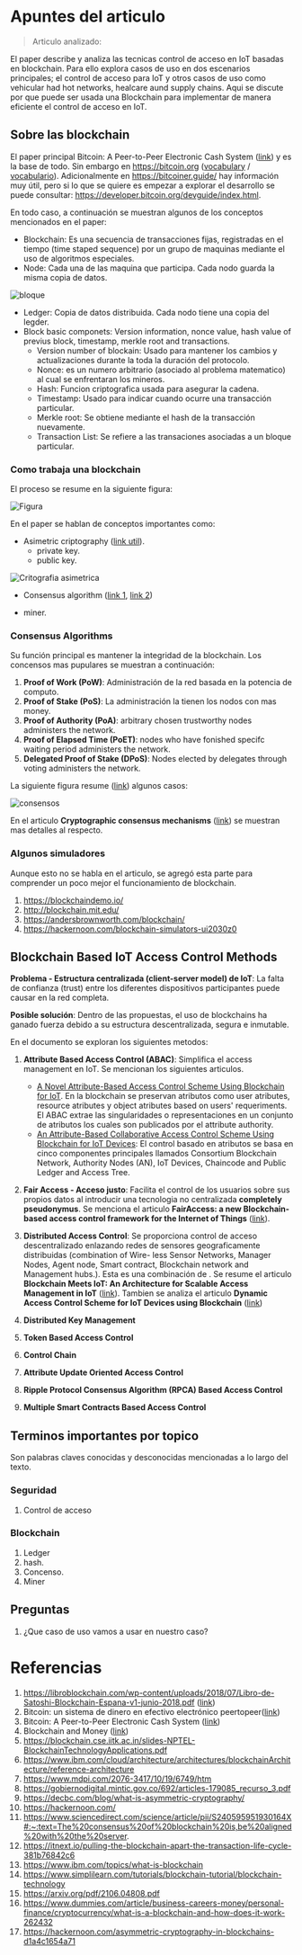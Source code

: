 
# Apuntes del articulo

> Articulo analizado: 

El paper describe y analiza las tecnicas control de acceso en IoT basadas en blockchain. Para ello explora casos de uso en dos escenarios principales; el control de acceso para IoT y otros casos de uso como vehicular had hot networks, healcare aund supply chains. Aqui se discute por que puede ser usada una Blockchain para implementar de manera eficiente el control de acceso en IoT.


## Sobre las blockchain 

El paper principal Bitcoin: A Peer-to-Peer Electronic Cash System ([link](https://bitcoin.org/bitcoin.pdf)) y es la base de todo. Sin embargo en https://bitcoin.org ([vocabulary](https://bitcoin.org/en/vocabulary) / [vocabulario](https://bitcoin.org/es/vocabulario)). Adicionalmente en  https://bitcoiner.guide/ hay información muy útil, pero si lo que se quiere es empezar a explorar el desarrollo se puede consultar: https://developer.bitcoin.org/devguide/index.html.

En todo caso, a continuación se muestran algunos de los conceptos mencionados en el paper:
* Blockchain: Es una secuencia de transacciones fijas, registradas en el tiempo (time staped sequence) por un grupo de maquinas mediante el uso de algoritmos especiales.
* Node: Cada una de las maquina que participa. Cada nodo guarda la misma copia de datos.

![bloque](https://www.dummies.com/wp-content/uploads/cryptocurrency-blockchain.jpg)

* Ledger: Copia de datos distribuida. Cada nodo tiene una copia del legder.
* Block basic componets: Version information, nonce value, hash value of previus block, timestamp, merkle root and transactions.
  *  Version number of blockain: Usado para mantener los cambios y actualizaciones durante la toda la duración del protocolo.
  *  Nonce: es un numero arbitrario (asociado al problema matematico) al cual se enfrentaran los mineros. 
  *  Hash: Funcion criptografica usada para asegurar la cadena.
  *  Timestamp: Usado para indicar cuando ocurre una transacción particular.
  *  Merkle root: Se obtiene mediante el hash de la transacción nuevamente.
  *  Transaction List: Se refiere a las transaciones asociadas a un bloque particular. 

### Como trabaja una blockchain

El proceso se resume en la siguiente figura:

![Figura](https://kilroyblockchain.com/media/how_does_blockchain_work.png)

En el paper se hablan de conceptos importantes como:
* Asimetric criptography ([link util](https://toughnickel.com/personal-finance/Unblocking-The-Blockchain-Public-Key-Encryption)).
  * private key.
  * public key.

![Critografia asimetrica](https://hackernoon.com/hn-images/1*RnbSEDRnWKkLOroN9hz7mg.png)

* Consensus algorithm ([link 1](https://devopedia.org/blockchain-consensus), [link 2](https://blockgeeks.com/guides/blockchain-consensus/))

* miner.

### Consensus Algorithms

Su función principal es mantener la integridad de la blockchain. Los concensos mas pupulares se muestran a continuación:
1. **Proof of Work (PoW)**: Administración de la red basada en la potencia de computo.
2. **Proof of Stake (PoS)**: La administración la tienen los nodos con mas money.
3. **Proof of Authority (PoA)**: arbitrary chosen trustworthy nodes administers the network.
4. **Proof of Elapsed Time (PoET)**: nodes who have fonished specifc waiting period administers the network.
5. **Delegated Proof of Stake (DPoS)**: Nodes elected by delegates through voting administers the network.

La siguiente figura resume ([link](https://www.affde.com/es/blockchain-consensus-algorithms-guide.html)) algunos casos:

![consensos](https://www.affde.com/uploads/article/180780/qG4PnERNcZsFa4G7.png)

En el articulo **Cryptographic consensus mechanisms** ([link](aggarwal2020.pdf)) se muestran mas detalles al respecto.

### Algunos simuladores

Aunque esto no se habla en el articulo, se agregó esta parte para comprender un poco mejor el funcionamiento de blockchain.

1. https://blockchaindemo.io/
2. http://blockchain.mit.edu/
3. https://andersbrownworth.com/blockchain/
4. https://hackernoon.com/blockchain-simulators-ui2030z0

## Blockchain Based IoT Access Control Methods

**Problema - Estructura centralizada (client-server model) de IoT**: La falta de confianza (trust) entre los diferentes dispositivos participantes puede causar en la red completa.

**Posible solución**: Dentro de las propuestas, el uso de blockchains ha ganado fuerza debido a su estructura descentralizada, segura e inmutable.

En el documento se exploran los siguientes metodos:

1. **Attribute Based Access Control (ABAC)**: Simplifica el access management en IoT. Se mencionan los siguientes articulos.
   * [A Novel Attribute-Based Access Control Scheme Using Blockchain for IoT](https://ieeexplore.ieee.org/stamp/stamp.jsp?arnumber=8668769). En la blockchain se preservan atributos como user atributes, resource atributes y object atributes based on users' requeriments. El ABAC extrae las singularidades o representaciones en un conjunto de atributos los cuales son publicados por el attribute authority.
   * [An Attribute-Based Collaborative Access Control Scheme Using Blockchain for IoT Devices](https://www.mdpi.com/2079-9292/9/2/285/htm): El control basado en atributos se basa en cinco componentes principales llamados Consortium Blockchain Network, Authority Nodes (AN), IoT Devices, Chaincode and Public Ledger and Access Tree.

2. **Fair Access - Acceso justo**: Facilita el control de los usuarios sobre sus propios datos al introducir una tecnologia no centralizada **completely pseudonymus**. Se menciona el articulo **FairAccess: a new Blockchain-based access control framework for the Internet of Things** ([link](https://asset-pdf.scinapse.io/prod/2588585573/2588585573.pdf)).
3. **Distributed Access Control**: Se proporciona control de acceso descentralizado enlazando redes de sensores geograficamente distribuidas (combination of Wire-
less Sensor Networks, Manager Nodes, Agent node, Smart contract, Blockchain network and Management hubs.). Esta es una combinación de . Se resume el articulo **Blockchain Meets IoT: An Architecture for Scalable Access Management in IoT** ([link](https://www.ericsson.com/en/reports-and-papers/research-papers/blockchain-meets-iot-an-architecture-for-scalable-access-management-in-iot)). Tambien se analiza el articulo **Dynamic Access Control Scheme for IoT Devices using Blockchain** ([link](https://ieeexplore.ieee.org/abstract/document/8539659))
4. **Distributed Key Management**
5. **Token Based Access Control**
6. **Control Chain**
7. **Attribute Update Oriented Access Control**
8. **Ripple Protocol Consensus Algorithm (RPCA) Based Access Control**
9.  **Multiple Smart Contracts Based Access Control**

## Terminos importantes por topico

Son palabras claves conocidas y desconocidas mencionadas a lo largo del texto.

### Seguridad

1. Control de acceso

### Blockchain

1. Ledger
2. hash.
3. Concenso.
4. Miner




## Preguntas
1. ¿Que caso de uso vamos a usar en nuestro caso?




# Referencias

1. https://libroblockchain.com/wp-content/uploads/2018/07/Libro-de-Satoshi-Blockchain-Espana-v1-junio-2018.pdf ([link](https://libroblockchain.com/wp-content/uploads/2018/07/Libro-de-Satoshi-Blockchain-Espana-v1-junio-2018.pdf))
2. Bitcoin: un sistema de dinero en efectivo electrónico peer­to­peer([link](https://nakamotoinstitute.org/static/docs/bitcoin-es.pdf))
3. Bitcoin: A Peer-to-Peer Electronic Cash System ([link](https://bitcoin.org/bitcoin.pdf))
4. Blockchain and Money ([link](https://ocw.mit.edu/courses/sloan-school-of-management/15-s12-blockchain-and-money-fall-2018/index.htm))
5. https://blockchain.cse.iitk.ac.in/slides-NPTEL-BlockchainTechnologyApplications.pdf
6. https://www.ibm.com/cloud/architecture/architectures/blockchainArchitecture/reference-architecture
7. https://www.mdpi.com/2076-3417/10/19/6749/htm
8. https://gobiernodigital.mintic.gov.co/692/articles-179085_recurso_3.pdf
9. https://decbc.com/blog/what-is-asymmetric-cryptography/
10. https://hackernoon.com/
11. https://www.sciencedirect.com/science/article/pii/S240595951930164X#:~:text=The%20consensus%20of%20blockchain%20is,be%20aligned%20with%20the%20server.
12. https://itnext.io/pulling-the-blockchain-apart-the-transaction-life-cycle-381b76842c6
13. https://www.ibm.com/topics/what-is-blockchain
14. https://www.simplilearn.com/tutorials/blockchain-tutorial/blockchain-technology
15. https://arxiv.org/pdf/2106.04808.pdf
16. https://www.dummies.com/article/business-careers-money/personal-finance/cryptocurrency/what-is-a-blockchain-and-how-does-it-work-262432
17. https://hackernoon.com/asymmetric-cryptography-in-blockchains-d1a4c1654a71